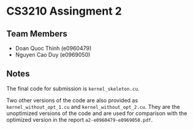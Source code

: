 # CS3210 Assingment 2

## Team Members

- Doan Quoc Thinh (e0960479)
- Nguyen Cao Duy (e0969050)

## Notes

The final code for submission is `kernel_skeleton.cu`.

Two other versions of the code are also provided as `kernel_without_opt_1.cu` and `kernel_without_opt_2.cu`. They are the unoptimized versions of the code and are used for comparison with the optimized version in the report `a2-e0960479-e0969050.pdf`.
